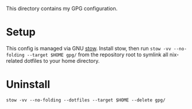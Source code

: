 This directory contains my GPG configuration.

# Setup

This config is managed via GNU [stow]. Install stow, then run `stow -vv --no-folding --target $HOME gpg/` from the repository root to symlink all nix-related dotfiles to your home directory.

# Uninstall

`stow -vv --no-folding --dotfiles --target $HOME --delete gpg/`

[stow]: https://www.gnu.org/software/stow/
